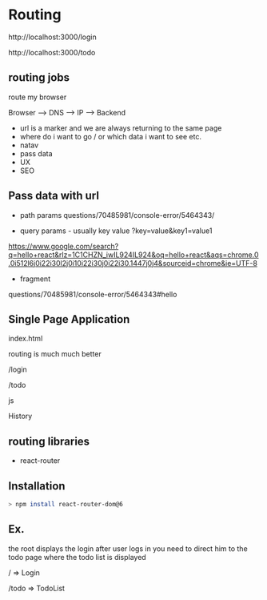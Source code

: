 # Routing

http://localhost:3000/login

http://localhost:3000/todo

## routing jobs

route my browser

Browser --> DNS --> IP --> Backend

- url is a marker and we are always returning to the same page
- where do i want to go / or which data i want to see etc.
- natav
- pass data
- UX
- SEO

## Pass data with url

- path params 
questions/70485981/console-error/5464343/

- query params - usually key value ?key=value&key1=value1

https://www.google.com/search?q=hello+react&rlz=1C1CHZN_iwIL924IL924&oq=hello+react&aqs=chrome.0.0i512l6j0i22i30l2j0i10i22i30j0i22i30.1447j0j4&sourceid=chrome&ie=UTF-8

- fragment

questions/70485981/console-error/5464343#hello

## Single Page Application

index.html

routing is much much better

/login

/todo

js

History

## routing libraries

- react-router

## Installation

```bash
> npm install react-router-dom@6
```

## Ex.

the root displays the login
after user logs in you need to direct him to the todo page where the todo list is displayed

/ => Login

/todo => TodoList


